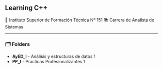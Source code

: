 ## Learning C++

🏫 Instituto Superior de Formación Técnica Nº 151
📚 Carrera de Analista de Sistemas
___
 
### 🗂️ Folders

 - **AyED_I** - Análisis y estructuras de datos 1
-  **PP_I** - Practicas Profesionalizantes 1
